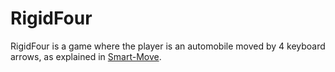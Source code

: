 # RigidFour

RigidFour is a game where the player is an automobile moved by 4 keyboard arrows, as explained in [Smart-Move](https://github.com/hydroperfox/smartmove).
